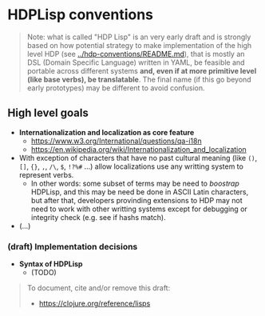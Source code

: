 # HDPLisp conventions

> Note: what is called "HDP Lisp" is an very early draft and is strongly based
  on how potential strategy to make implementation of the high level HDP (see
  [../hdp-conventions/README.md](../hdp-conventions/README.md)), that is mostly
  an DSL (Domain Specific Language) written in YAML, be feasible and portable
  across different systems **and, even if at more primitive level (like base
  verbs), be translatable**. The final name (if this go beyond early
  prototypes) may be different to avoid confusion.

## High level goals

- **Internationalization and localization as core feature**
  - https://www.w3.org/International/questions/qa-i18n
  - https://en.wikipedia.org/wiki/Internationalization_and_localization
- With exception of characters that have no past cultural meaning (like 
  `()`, `[]`, `{}`, `,`, `/\`, `$`, `!?%#` ...) allow localizations use any
  writting system to represent verbs.
  - In other words: some subset of terms may be need to _boostrap_ HDPLisp, and
    this may be need be done in ASCII Latin characters, but after that,
    developers provinding extensions to HDP may not need to work with other
    writting systems except for debugging or integrity check (e.g. see if hashs
    match).
- (...)

### (draft) Implementation decisions
- **Syntax of HDPLisp**
  - (TODO)


> To document, cite and/or remove this draft:
> - https://clojure.org/reference/lisps